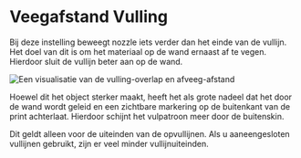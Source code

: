 Veegafstand Vulling
====
Bij deze instelling beweegt nozzle iets verder dan het einde van de vullijn. Het doel van dit is om het materiaal op de wand ernaast af te vegen. Hierdoor sluit de vullijn beter aan op de wand.

![Een visualisatie van de vulling-overlap en afveeg-afstand](../../../articles/images/infill_overlap.svg)

Hoewel dit het object sterker maakt, heeft het als grote nadeel dat het door de wand wordt geleid en een zichtbare markering op de buitenkant van de print achterlaat. Hierdoor schijnt het vulpatroon meer door de buitenskin.

Dit geldt alleen voor de uiteinden van de opvullijnen. Als u aaneengesloten vullijnen gebruikt, zijn er veel minder vullijnuiteinden.